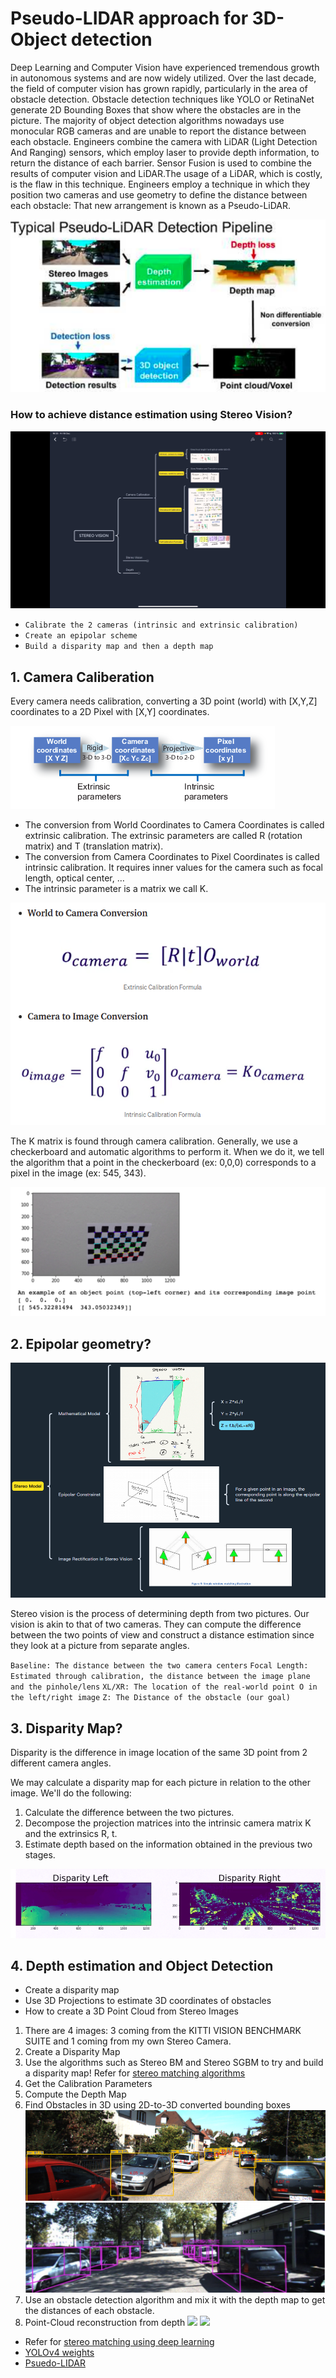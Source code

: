 # Pseudo-LIDAR approach for 3D-Object detection
Deep Learning and Computer Vision have experienced tremendous growth in autonomous systems and are now widely utilized. Over the last decade, the field of computer vision has grown rapidly, particularly in the area of obstacle detection.
Obstacle detection techniques like YOLO or RetinaNet generate 2D Bounding Boxes that show where the obstacles are in the picture. The majority of object detection algorithms nowadays use monocular RGB cameras and are unable to report the distance between each obstacle.
Engineers combine the camera with LiDAR (Light Detection And Ranging) sensors, which employ laser to
provide depth information, to return the distance of each barrier. Sensor Fusion is used to combine the results of computer vision and LiDAR.The usage of a LiDAR, which is costly, is the flaw in this technique. Engineers employ a technique in which they position two cameras and use geometry to define the distance between each obstacle: That new arrangement is known as a Pseudo-LiDAR.

![](Images/PseudoLidar.png)

### How to achieve distance estimation using Stereo Vision?

![](/Images/RoadMap.png)

* `Calibrate the 2 cameras (intrinsic and extrinsic calibration)`
* `Create an epipolar scheme`
* `Build a disparity map and then a depth map`

## 1. Camera Caliberation
Every camera needs calibration, converting a 3D point (world) with [X,Y,Z] coordinates to a 2D Pixel with [X,Y] coordinates.

![formula Caliberation](Images/caliberation.png?raw=true "Title")

* The conversion from World Coordinates to Camera Coordinates is called extrinsic calibration. The extrinsic parameters are called R (rotation matrix) and T (translation matrix).
* The conversion from Camera Coordinates to Pixel Coordinates is called intrinsic calibration. It requires inner values for the camera such as focal length, optical center, …
* The intrinsic parameter is a matrix we call K.

![](Images/cameraformula.png?raw=true "Title")

The K matrix is found through camera calibration.
Generally, we use a checkerboard and automatic algorithms to perform it. When we do it, we tell the algorithm that a point in the checkerboard (ex: 0,0,0) corresponds to a pixel in the image (ex: 545, 343).

![](Images/caliberationchess.png?raw=true "Title")

## 2. Epipolar geometry?

![](Images/mindmapstereo.png)

Stereo vision is the process of determining depth from two pictures. Our vision is akin to that of two cameras. They can compute the difference between the two points of view and construct a distance estimation since they look at a picture from separate angles.


`Baseline: The distance between the two camera centers`
`Focal Length: Estimated through calibration, the distance between the image plane and the pinhole/lens`
`XL/XR: The location of the real-world point O in the left/right image`
`Z: The Distance of the obstacle (our goal)`

## 3. Disparity Map?
Disparity is the difference in image location of the same 3D point from 2 different camera angles.

We may calculate a disparity map for each picture in relation to the other image. We'll do the following:
1. Calculate the difference between the two pictures.
2. Decompose the projection matrices into the intrinsic camera matrix K and the extrinsics R, t.
3. Estimate depth based on the information obtained in the previous two stages.

![](Images/disparityCar.png)

## 4. Depth estimation and Object Detection
* Create a disparity map
* Use 3D Projections to estimate 3D coordinates of obstacles
* How to create a 3D Point Cloud from Stereo Images

1. There are 4 images: 3 coming from the KITTI VISION BENCHMARK SUITE and 1 coming from my own Stereo Camera.
2. Create a Disparity Map
3. Use the algorithms such as Stereo BM and Stereo SGBM to try and build a disparity map! Refer for [stereo matching algorithms](https://docs.google.com/viewerng/viewer?url=https://groups.csail.mit.edu/commit/papers/2016/min-zhang-meng-thesis.pdf)
4. Get the Calibration Parameters
5. Compute the Depth Map
6. Find Obstacles in 3D using 2D-to-3D converted bounding boxes
![](output/result.png)
![](output/3dCV.png)
7. Use an obstacle detection algorithm and mix it with the depth map to get the distances of each obstacle.
8. Point-Cloud reconstruction from depth
![](Images/Reconsrtuction.gif)
![](output/out.gif)


* Refer for [stereo matching using deep learning](https://www.hindawi.com/journals/cin/2020/8562323/)
* [YOLOv4 weights](https://drive.google.com/file/d/1cewMfusmPjYWbrnuJRuKhPMwRe_b9PaT/view)
* [Psuedo-LIDAR](https://arxiv.org/abs/1812.07179)  

